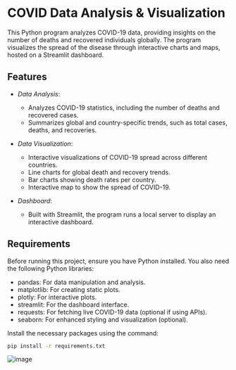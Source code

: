 # COVID Data Analysis & Visualization

This Python program analyzes COVID-19 data, providing insights on the number of deaths and recovered individuals globally. The program visualizes the spread of the disease through interactive charts and maps, hosted on a Streamlit dashboard.

## Features

- *Data Analysis*: 
  - Analyzes COVID-19 statistics, including the number of deaths and recovered cases.
  - Summarizes global and country-specific trends, such as total cases, deaths, and recoveries.
  
- *Data Visualization*:
  - Interactive visualizations of COVID-19 spread across different countries.
  - Line charts for global death and recovery trends.
  - Bar charts showing death rates per country.
  - Interactive map to show the spread of COVID-19.

- *Dashboard*:
  - Built with Streamlit, the program runs a local server to display an interactive dashboard.

## Requirements

Before running this project, ensure you have Python installed. You also need the following Python libraries:

- pandas: For data manipulation and analysis.
- matplotlib: For creating static plots.
- plotly: For interactive plots.
- streamlit: For the dashboard interface.
- requests: For fetching live COVID-19 data (optional if using APIs).
- seaborn: For enhanced styling and visualization (optional).

Install the necessary packages using the command:

```bash
pip install -r requirements.txt

```
![image](https://github.com/user-attachments/assets/2fd8c5f2-a27b-4f63-a1dd-01c4d76e4798)


